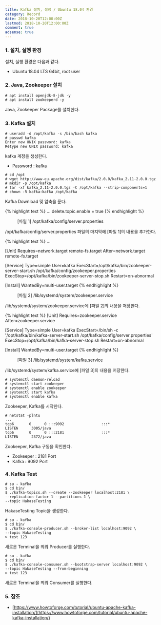 ```yaml
---
title: Kafka 설치, 설정 / Ubuntu 18.04 환경
category: Record
date: 2018-10-20T12:00:00Z
lastmod: 2018-10-20T12:00:00Z
comment: true
adsense: true
---
```


### 1. 설치, 실행 환경

설치, 실행 환경은 다음과 같다.
* Ubuntu 18.04 LTS 64bit, root user

### 2. Java, Zookeeper 설치

~~~console
# apt install openjdk-8-jdk -y
# apt install zookeeperd -y
~~~

Java, Zookeeper Package를 설치한다.

### 3. Kafka 설치

~~~console
# useradd -d /opt/kafka -s /bin/bash kafka
# passwd kafka
Enter new UNIX password: kafka
Retype new UNIX password: kafka
~~~

kafka 계정을 생성한다.
* Password : kafka

~~~console
# cd /opt
# wget http://www-eu.apache.org/dist/kafka/2.0.0/kafka_2.11-2.0.0.tgz
# mkdir -p /opt/kafka
# tar -xf kafka_2.11-2.0.0.tgz -C /opt/kafka --strip-components=1
# chown -R kafka:kafka /opt/kafka
~~~

Kafka Download 및 압축을 푼다.

{% highlight text %}
...
delete.topic.enable = true
{% endhighlight %}
<figure>
<figcaption class="caption">[파일 1] /opt/kafka/config/server.properties</figcaption>
</figure>

/opt/kafka/config/server.properties 파일의 마지막에 [파일 1]의 내용을 추가한다.

{% highlight text %}
...

[Unit]
Requires=network.target remote-fs.target
After=network.target remote-fs.target

[Service]
Type=simple
User=kafka
ExecStart=/opt/kafka/bin/zookeeper-server-start.sh /opt/kafka/config/zookeeper.properties
ExecStop=/opt/kafka/bin/zookeeper-server-stop.sh
Restart=on-abnormal

[Install]
WantedBy=multi-user.target
{% endhighlight %}
<figure>
<figcaption class="caption">[파일 2] /lib/systemd/system/zookeeper.service</figcaption>
</figure>

/lib/systemd/system/zookeeper.service에 [파일 2]의 내용을 저장한다.

{% highlight text %}
[Unit]
Requires=zookeeper.service
After=zookeeper.service

[Service]
Type=simple
User=kafka
ExecStart=/bin/sh -c '/opt/kafka/bin/kafka-server-start.sh /opt/kafka/config/server.properties'
ExecStop=/opt/kafka/bin/kafka-server-stop.sh
Restart=on-abnormal

[Install]
WantedBy=multi-user.target
{% endhighlight %}
<figure>
<figcaption class="caption">[파일 3] /lib/systemd/system/kafka.service</figcaption>
</figure>

/lib/systemd/system/kafka.service에 [파일 3]의 내용을 저장한다.

~~~console
# systemctl daemon-reload
# systemctl start zookeeper
# systemctl enable zookeeper
# systemctl start kafka
# systemctl enable kafka
~~~

Zookeeper, Kafka를 시작한다.

~~~console
# netstat -plntu
...
tcp6       0      0 :::9092                 :::*                    LISTEN      3005/java
tcp6       0      0 :::2181                 :::*                    LISTEN      2372/java
~~~

Zookeeper, Kafka 구동을 확인한다.
* Zookeeper : 2181 Port
* Kafka : 9092 Port

### 4. Kafka Test

~~~console
# su - kafka
$ cd bin/
$ ./kafka-topics.sh --create --zookeeper localhost:2181 \
--replication-factor 1 --partitions 1 \
--topic HakaseTesting
~~~

HakaseTesting Topic을 생성한다.

~~~console
# su - kafka
$ cd bin/
$ ./kafka-console-producer.sh --broker-list localhost:9092 \
--topic HakaseTesting
> test 123
~~~

새로운 Terminal을 띄워 Producer를 실행한다.

~~~console
# su - kafka
$ cd bin/
$ ./kafka-console-consumer.sh --bootstrap-server localhost:9092 \
--topic HakaseTesting --from-beginning
> test 123
~~~

새로운 Terminal을 띄워 Consumer를 실행한다.

### 5. 참조

* [https://www.howtoforge.com/tutorial/ubuntu-apache-kafka-installation/](https://www.howtoforge.com/tutorial/ubuntu-apache-kafka-installation/)